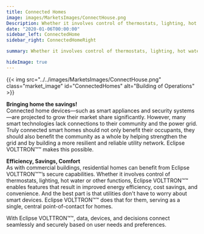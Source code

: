 ```yaml
---
title: Connected Homes
image: images/MarketsImages/ConnectHouse.png
Description: Whether it involves control of thermostats, lighting, hot water or other functions, Eclipse VOLTTRON™ is a secure solution that can help turn today’s house into tomorrow’s connected home, enabling features that result in improved energy efficiency, cost savings and convenience.
date: "2020-01-06T00:00:00"
sidebar_left: ConnectedHome
sidebar_right: ConnectedHomeRight

summary: Whether it involves control of thermostats, lighting, hot water or other functions, Eclipse VOLTTRON™ is a secure solution that can help turn today’s house into tomorrow’s connected home, enabling features that result in improved energy efficiency, cost savings and convenience.  

hideImage: true
---
```

{{< img src="../../images/MarketsImages/ConnectHouse.png" class="market_image" id="ConnectedHomes" alt="Building of Operations" >}}

**Bringing home the savings!**</br>
Connected home devices—such as smart appliances and security systems—are projected to grow their market share significantly. However, many smart technologies lack connections to their community and the power grid. Truly connected smart homes should not only benefit their occupants, they should also benefit the community as a whole by helping strengthen the grid and by building a more resilient and reliable utility network. Eclipse VOLTTRON™™ makes this possible.

**Efficiency, Savings, Comfort**</br>
As with commercial buildings, residential homes can benefit from Eclipse VOLTTRON™™’s secure capabilities. Whether it involves control of thermostats, lighting,
hot water or other functions, Eclipse VOLTTRON™™ enables features that result in improved energy efficiency, cost savings, and convenience. And the best part is that utilities don't have to worry about smart devices. Eclipse VOLTTRON™™ does that for them, serving as a single, central point-of-contact for homes.

With Eclipse VOLTTRON™™, data, devices, and decisions connect seamlessly and securely based on user needs and preferences.
